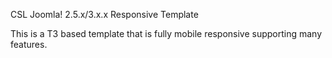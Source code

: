 CSL Joomla! 2.5.x/3.x.x Responsive Template

This is a T3 based template that is fully mobile responsive supporting many features.

